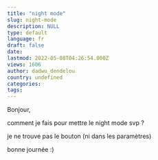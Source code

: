 ```yaml
---
title: "night mode"
slug: night-mode
description: NULL
type: default
language: fr
draft: false
date: 
lastmod: 2022-05-08T04:26:54.000Z
views: 1606
author: dadwu_dendelou
country: undefined
categories:
tags:
---
```

Bonjour,

comment je fais pour mettre le night mode svp ?

je ne trouve pas le bouton (ni dans les paramètres)

bonne journée :)
